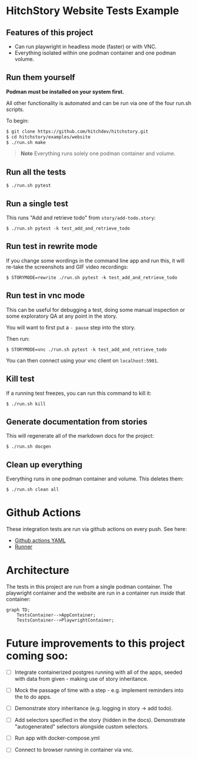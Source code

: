# HitchStory Website Tests Example

## Features of this project

* Can run playwright in headless mode (faster) or with VNC.
* Everything isolated within one podman container and one podman volume.

## Run them yourself

**Podman must be installed on your system first.**

All other functionality is automated and can be run via one of the 
four run.sh scripts.

To begin:

```bash
$ git clone https://github.com/hitchdev/hitchstory.git
$ cd hitchstory/examples/website
$ ./run.sh make
```

> **Note**
> Everything runs solely one podman container and volume.


## Run all the tests

```
$ ./run.sh pytest
```

## Run a single test

This runs "Add and retrieve todo" from `story/add-todo.story`:

```
$ ./run.sh pytest -k test_add_and_retrieve_todo
```

## Run test in rewrite mode

If you change some wordings in the command line app and run this, it will
re-take the screenshots and GIF video recordings:

```
$ STORYMODE=rewrite ./run.sh pytest -k test_add_and_retrieve_todo
```


## Run test in vnc mode

This can be useful for debugging a test, doing some manual inspection
or some exploratory QA at any point in the story.

You will want to first put a `- pause` step into the story.

Then run:

```
$ STORYMODE=vnc ./run.sh pytest -k test_add_and_retrieve_todo
```

You can then connect using your vnc client on `localhost:5901`.

## Kill test

If a running test freezes, you can run this command to kill it:

```
$ ./run.sh kill
```

## Generate documentation from stories

This will regenerate all of the markdown docs for the project:

```
$ ./run.sh docgen
```

## Clean up everything

Everything runs in one podman container and volume. This deletes them:

```
$ ./run.sh clean all
```

# Github Actions

These integration tests are run via github actions on every push. See here:

* [Github actions YAML](https://github.com/hitchdev/hitchstory/blob/master/.github/workflows/examples.yml)
* [Runner](https://github.com/hitchdev/hitchstory/actions/workflows/examples.yml)

# Architecture

The tests in this project are run from a single podman container. The playwright container and the website are run in a container run *inside* that container:


```mermaid
graph TD;
    TestsContainer-->AppContainer;
    TestsContainer-->PlaywrightContainer;
```


# Future improvements to this project coming soo:

- [ ] Integrate containerized postgres running with all of the apps, seeded with data from given - making use of story inheritance.
- [ ] Mock the passage of time with a step - e.g. implement reminders into the to do apps.
- [ ] Demonstrate story inheritance (e.g. logging in story -> add todo).
- [ ] Add selectors specified in the story (hidden in the docs). Demonstrate "autogenerated" selectors alongside custom selectors.
- [ ] Run app with docker-compose.yml
- [ ] Connect to browser running in container via vnc.

